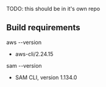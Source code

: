 TODO: this should be in it's own repo

## Build requirements

aws --version

* aws-cli/2.24.15

sam --version

* SAM CLI, version 1.134.0

